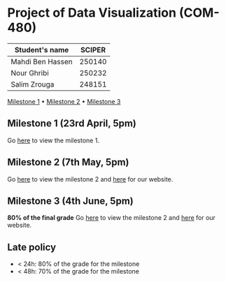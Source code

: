 # Project of Data Visualization (COM-480)

| Student's name | SCIPER |
| -------------- | ------ |
| Mahdi Ben Hassen| 250140 |
| Nour Ghribi| 250232 |
| Salim Zrouga| 248151 |

[Milestone 1](#milestone-1) • [Milestone 2](#milestone-2) • [Milestone 3](#milestone-3)

## Milestone 1 (23rd April, 5pm)

Go [here](./Milestones/Milestone1.md) to view the milestone 1.

## Milestone 2 (7th May, 5pm)

Go [here](./Milestones/Milestone2.md) to view the milestone 2 and [here](https://com-480-data-visualization.github.io/data-visualization-project-2021-mns/website/) for our website.

## Milestone 3 (4th June, 5pm)

**80% of the final grade**
Go [here](./Milestones/Process_book.pdf) to view the milestone 2 and [here](https://com-480-data-visualization.github.io/data-visualization-project-2021-mns/website/) for our website.


## Late policy
- < 24h: 80% of the grade for the milestone
- < 48h: 70% of the grade for the milestone

